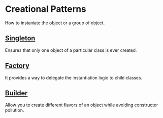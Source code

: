 # Creational Patterns
How to instaniate the object or a group of object.

## [Singleton](https://github.com/ravidhavlesha/design-patterns-tsc/blob/master/creational/singleton.ts)
Ensures that only one object of a particular class is ever created.

## [Factory](https://github.com/ravidhavlesha/design-patterns-tsc/blob/master/creational/factory.ts)
It provides a way to delegate the instantiation logic to child classes.

## [Builder](https://github.com/ravidhavlesha/design-patterns-tsc/blob/master/creational/builder.ts)
Allow you to create different flavors of an object while avoiding constructor pollution.